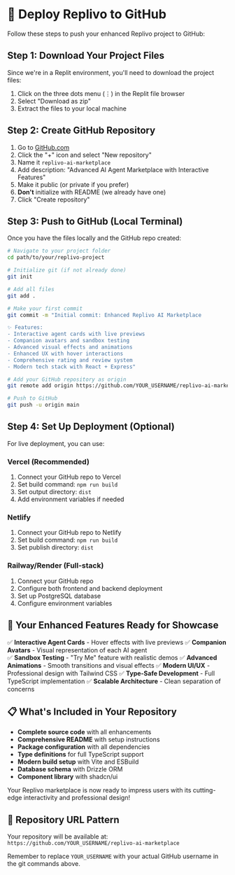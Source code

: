 # 🚀 Deploy Replivo to GitHub

Follow these steps to push your enhanced Replivo project to GitHub:

## Step 1: Download Your Project Files
Since we're in a Replit environment, you'll need to download the project files:
1. Click on the three dots menu (⋮) in the Replit file browser
2. Select "Download as zip"
3. Extract the files to your local machine

## Step 2: Create GitHub Repository
1. Go to [GitHub.com](https://github.com)
2. Click the "+" icon and select "New repository"
3. Name it `replivo-ai-marketplace`
4. Add description: "Advanced AI Agent Marketplace with Interactive Features"
5. Make it public (or private if you prefer)
6. **Don't** initialize with README (we already have one)
7. Click "Create repository"

## Step 3: Push to GitHub (Local Terminal)
Once you have the files locally and the GitHub repo created:

```bash
# Navigate to your project folder
cd path/to/your/replivo-project

# Initialize git (if not already done)
git init

# Add all files
git add .

# Make your first commit
git commit -m "Initial commit: Enhanced Replivo AI Marketplace

✨ Features:
- Interactive agent cards with live previews
- Companion avatars and sandbox testing
- Advanced visual effects and animations
- Enhanced UX with hover interactions
- Comprehensive rating and review system
- Modern tech stack with React + Express"

# Add your GitHub repository as origin
git remote add origin https://github.com/YOUR_USERNAME/replivo-ai-marketplace.git

# Push to GitHub
git push -u origin main
```

## Step 4: Set Up Deployment (Optional)
For live deployment, you can use:

### Vercel (Recommended)
1. Connect your GitHub repo to Vercel
2. Set build command: `npm run build`
3. Set output directory: `dist`
4. Add environment variables if needed

### Netlify
1. Connect your GitHub repo to Netlify
2. Set build command: `npm run build`
3. Set publish directory: `dist`

### Railway/Render (Full-stack)
1. Connect your GitHub repo
2. Configure both frontend and backend deployment
3. Set up PostgreSQL database
4. Configure environment variables

## 🎯 Your Enhanced Features Ready for Showcase

✅ **Interactive Agent Cards** - Hover effects with live previews
✅ **Companion Avatars** - Visual representation of each AI agent  
✅ **Sandbox Testing** - "Try Me" feature with realistic demos
✅ **Advanced Animations** - Smooth transitions and visual effects
✅ **Modern UI/UX** - Professional design with Tailwind CSS
✅ **Type-Safe Development** - Full TypeScript implementation
✅ **Scalable Architecture** - Clean separation of concerns

## 📋 What's Included in Your Repository

- **Complete source code** with all enhancements
- **Comprehensive README** with setup instructions
- **Package configuration** with all dependencies
- **Type definitions** for full TypeScript support
- **Modern build setup** with Vite and ESBuild
- **Database schema** with Drizzle ORM
- **Component library** with shadcn/ui

Your Replivo marketplace is now ready to impress users with its cutting-edge interactivity and professional design!

## 🔗 Repository URL Pattern
Your repository will be available at:
`https://github.com/YOUR_USERNAME/replivo-ai-marketplace`

Remember to replace `YOUR_USERNAME` with your actual GitHub username in the git commands above.